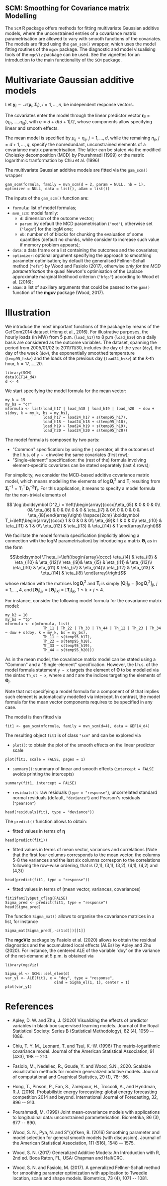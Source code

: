 ## SCM: Smoothing for Covariance matrix Modelling ##

The `SCM` R package offers methods for fitting multivariate Gaussian additive models, where the unconstrained entries of a covariance matrix parametrisation are allowed to vary with smooth functions of the covariates. 
The models are fitted using the `gam_scm()` wrapper,  which uses the model fitting routines of the `mgcv` package. The diagnostic and model visualising tools of the `mgcViz` package can be used. See the vignettes for an introduction to the main functionality of the  `SCM` package. 

# Multivariate Gaussian additive models
Let  $\boldsymbol y_i\sim \mathcal{N}(\boldsymbol \mu_i, \boldsymbol \Sigma_i)$, $i=1, \ldots, n$, be independent response vectors. 

The covariates enter the model through the linear predictor vector $\boldsymbol \eta_i=(\eta_{i1}, \ldots, \eta_{iq})$, with $q= d+d(d+1)/2$, whose components allow specifying linear and smooth effects. 

The mean model is specified by $\mu_{ij} = \eta_{ij}$, $j=1, \ldots,d$, while the remaining $\eta_{ij}$, $j=d+1, \ldots,q$, specify the nonredundant, unconstrained elements of a covariance matrix parametrisation. The latter can be stated via the  modified Cholesky decomposition (MCD) by Pourahmadi (1999) or the matrix logarithmic tranformation by Chiu et al. (1996) 


The multivariate Gaussian additive models are fitted via the `gam_scm()` wrapper
```{r fit_mcd, echo=TRUE, eval=FALSE}
gam_scm(formula, family = mvn_scm(d = 2, param = NULL, nb = 1), optimizer = NULL, data = list(), aGam = list())
```


The inputs of the `gam_scm()` function are:

* `formula`: list of model formulas;
* `mvn_scm`: model family:
    - `d`: dimension of the outcome vector;
    - `param`: by default the MCD parametrisation (`"mcd"`), otherwise set (`"logm"`) for the logM one; 
    - `nb`: number of of blocks for chunking the evaluation of some quantities (default no chunks, while consider to increase such value if memory problem appears);
* `data`: a data frame or a list containing the outcomes and the covariates; 
* `optimizer`: optional argument specifying the approach to smoothing parameter optimisation; by default the generalised Fellner-Schall method (`"efs"`) by Wood and Fasiolo (2017), otherwise *only for the MCD parametrisation* the quasi Newton's optimisation  of the Laplace approximate marginal likelihood criterion (`"bfgs"`) according to Wood et al. (2016); 
* `aGam`: a list of auxiliary arguments that could be passed to the `gam()` function of the **mgcv** package (Wood, 2017). 


# Illustration
We introduce the most important functions of the package by means of the  GefCom2014 dataset (Hong et al., 2016). For illustrative purposes, the hourly loads (in MW) from 5 p.m. (`load_h17`) to 8 p.m (`load_h20`)  on a daily basis are considered as the outcome variables. The dataset, spanning the period from 2005/01/02 to 2011/11/30, includes the day of the year (`doy`), the day of the week (`dow`),  the exponentially smoothed temperature  (`temp95_h<k>`) and the loads of the previous day (`load24_h<k>`) at the $k$-th hour, $k=17,\ldots, 20$. 


```{r loadingData, echo=TRUE}
library(SCM)
data(GEF14_d4)
d <- 4
```



We start specifying the model formula for the mean vector: 

```{r meanmodelformula, echo=TRUE}
my_k = 15
my_bs = "cr"
mformula <- list(load_h17 | load_h18 | load_h19 | load_h20  ~ dow + s(doy, k = my_k, bs = my_bs),
                 load_h17 ~ load24_h17 + s(temp95_h17),
                 load_h18 ~ load24_h18 + s(temp95_h18),
                 load_h19 ~ load24_h19 + s(temp95_h19),
                 load_h20 ~ load24_h20 + s(temp95_h20))
```

The model formula is composed by two parts:

* "Common" specification:  by using the `|` operator, all the outcomes of the l.h.s. of `y ~ x` involve the same covariates  (first row);
* "Single-element" specification: the (rest of the) formula involving element-specific covariates can be stated separately (last 4 rows);


For simplicity, we consider the MCD-based additive covariance matrix model, which means modelling the elements of $\log \boldsymbol D^2_i$ and $\boldsymbol T_i$ resulting from $\boldsymbol \Sigma^{-1}_i={\boldsymbol T^\top_i}{ \boldsymbol D^{-2}_i} {\boldsymbol T_i}$.  For this application, it means to specify a model formula for  the non-trivial elements of    

$$ \log \boldsymbol D^2_i = \left(\begin{array}{cccc}\eta_{i5}  & 0 & 0  & 0\\ 
                                                     0& \eta_{i6} & 0 & 0\\
                                                     0  & 0 & \eta_{i7} & 0\\
                                                     0 & 0 & 0 & \eta_{i8}\end{array}\right) \hspace{2cm} 
   \boldsymbol T_i=\left(\begin{array}{cccc} 1  & 0 & 0 & 0\\
                                             \eta_{i9}& 1 & 0 & 0\\ 
                                             \eta_{i10}  &  \eta_{i11} & 1 & 0\\
                                             \eta_{i12} & \eta_{i13} & \eta_{i14} &  1
                                             \end{array}\right)$$

We facilitate the model formula specification (implicitly allowing a connection with the logM parametrisation) by introducing a matrix $\boldsymbol \Theta_i$ as in the form 

$$\boldsymbol \Theta_i=\left(\begin{array}{cccc} \eta_{i4}  & \eta_{i9} & \eta_{i10} & \eta_{i12}\\ 
                                                 \eta_{i9}& \eta_{i5} & \eta_{i11} & \eta_{i13}\\ 
                                                 \eta_{i10}  &  \eta_{i11} & \eta_{i7} & \eta_{i14}\\ 
                                                 \eta_{i12} & \eta_{i13} & \eta_{i14} &  \eta_{i8}
\end{array}\right)$$



whose relation with the matrices $\log \boldsymbol D^2_i$ and $\boldsymbol T_i$ is simply $[\boldsymbol \Theta_i]_{jj}=[\log \boldsymbol D^2_i]_{jj}$, $j=1, \ldots, 4$, and  $[\boldsymbol \Theta_i]_{jk}= [\boldsymbol \Theta_i]_{kj}=  [\boldsymbol T_i]_{jk}$, $1 \leq k < j \leq 4$. 

For instance, consider the following model formula for the covariance matrix model:

```{r covmodelformula, echo=TRUE, eval=TRUE, include=TRUE}
my_k2 = 10
my_bs = "tp"
mformula <- c(mformula, list( 
                 Th_11 | Th_22 | Th_33 | Th_44 | Th_12 | Th_23 | Th_34  ~ dow + s(doy, k = my_k, bs = my_bs),
                 Th_11 ~ s(temp95_h17),
                 Th_22 ~ s(temp95_h18),
                 Th_33 ~ s(temp95_h19),
                 Th_44 ~ s(temp95_h20)))
```

As in the mean model, the covariance matrix model can be stated using a "Common" and a "Single-element" specification. However,  the l.h.s. of the model formula statement `y ~ x` targets the element of  $\boldsymbol \Theta$ to be modelled via the sintax   `Th_st ~ x`, where $s$ and $t$ are the indices targeting the elements of $\boldsymbol \Theta_i$.



Note that not specifying a model formula for a component of $\Theta$ that implies such element is automatically modelled via intercept. In contrast, the model formula for the mean vector components requires to be specified in any case.


The model is then fitted via 
```{r fit1, echo=TRUE, eval=TRUE, include=TRUE}
fit1 <- gam_scm(mformula, family = mvn_scm(d=4), data = GEF14_d4)
```

The resulting object `fit1` is of class `"scm"` and can be explored via

- `plot()`: to obtain the plot of the smooth effects on the linear predictor scale   
```{r gam plot, echo=TRUE, eval=FALSE, include = TRUE} 
plot(fit1, scale = FALSE, pages = 1) 
```

- `summary()`: summary of linear and smooth effects (`intercept = FALSE` avoids printing the intercepts)  
```{r summary, echo=TRUE, eval=FALSE, include = TRUE} 
summary(fit1, intercept = FALSE) 
```

- `residuals()`: raw residuals (`type = "response"`), uncorrelated standard normal residuals (default, `"deviance"`) and Pearson's residuals (`"pearson"`)  

```{r residuals, echo=TRUE, eval=FALSE}
head(residuals(fit1, type = "deviance"))
```

The `predict()` function allows to obtain:

- fitted values in terms of $\boldsymbol \eta$

```{r pred1, echo=TRUE, eval=FALSE} 
head(predict(fit1))
```

- fitted values in terms of mean vector, variances and correlations (Note that the first four columns corresponds to the mean vector, the columns 5-8 the variances and the last six columns correspon to the correlations following the row-wise ordering, that is (2,1), (3,1), (3,2), (4,1), (4,2) and (4,3)) 

```{r pred2, echo=TRUE, eval=FALSE} 
head(predict(fit1, type = "response")) 
``` 

- fitted values in terms of (mean vector, variances, covariances)
```{r pred3, echo=TRUE, eval=TRUE} 
fit1$family$put_cflag(FALSE) 
Sigma_pred <- predict(fit1, type = "response")
head(Sigma_pred)
``` 

The function `Sigma_mat()` allows to organise the covariance matrices in a list, for instance  
```{r pred4, echo=TRUE, eval=TRUE} 
Sigma_mat(Sigma_pred[,-c(1:d)])[[1]]
``` 

The **mgcViz** package by Fasiolo et al. (2020) allows to obtain the residual diagnostics and the accumulated local effects (ALEs) by Apley and Zhu (2020). 
For instance, the centered ALE of the variable `doy' on the variance of the net-demand at 5 p.m. is obtained via  
```{r , echo=TRUE, eval=TRUE, message = F} 
library(mgcViz)
``` 

```{r ALEs, echo=TRUE, eval=TRUE} 
Sigma_el <- SCM:::sel_elem(d)
var_y1 <- ALE(fit1, x = "doy", type = "response",
                      oind = Sigma_el(1, 1), center = 1)
plot(var_y1)
``` 





References
==========
- Apley, D. W. and Zhu, J. (2020) Visualizing the effects of predictor variables in black box supervised learning models. Journal of the Royal Statistical Society: Series B (Statistical Methodology), 82 (4), 1059 -- 1086.  

- Chiu, T. Y. M., Leonard, T. and Tsui, K.-W. (1996) The matrix-logarithmic covariance model. Journal of the American Statistical Association, 91 (433), 198 -- 210.    

-   Fasiolo, M., Nedellec, R., Goude, Y. and Wood, S.N., 2020. Scalable visualization methods for modern generalized additive models. Journal of computational and Graphical Statistics, 29 (1), 78--86.

- Hong, T., Pinson, P., Fan, S., Zareipour, H., Troccoli, A., and Hyndman, R.J. (2016). Probabilistic energy forecasting: global energy forecasting competition 2014 and beyond. International Journal of Forecasting, 32, 896 -- 913.

- Pourahmadi, M. (1999) Joint mean-covariance models with applications to longitudinal data: unconstrained parameterisation. Biometrika,  86 (3), 677 -- 690.

- Wood, S. N., Pya, N. and S\"{a}fken, B. (2016) Smoothing parameter and model selection for general smooth models (with discussion).  Journal of the American Statistical Association, 111 (516), 1548 -- 1575.

-  Wood, S. N. (2017) Generalized Additive Models: An Introduction with R, 2nd ed. Boca Raton, FL, USA: Chapman and Hall/CRC.

-  Wood, S. N. and Fasiolo, M.  (2017). A generalized Fellner-Schall method for smoothing parameter optimization with application to Tweedie location, scale and shape models.  Biometrics, 73 (4), 1071 -- 1081.
